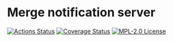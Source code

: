 # Merge notification server

[![Actions Status](https://github.com/gridsuite/merge-notification-server/workflows/CI/badge.svg)](https://github.com/gridsuite/merge-notification-server/actions)
[![Coverage Status](https://sonarcloud.io/api/project_badges/measure?project=org.gridsuite%3Amerge-notification-server&metric=coverage)](https://sonarcloud.io/component_measures?id=org.gridsuite%3Amerge-notification-server&metric=coverage)
[![MPL-2.0 License](https://img.shields.io/badge/license-MPL_2.0-blue.svg)](https://www.mozilla.org/en-US/MPL/2.0/)
